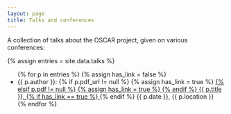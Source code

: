```yaml
---
layout: page
title: Talks and conferences
---
```


A collection of talks about the OSCAR project, given on various conferences:

{% assign entries = site.data.talks %}
<ul>
{% for p in entries %}
{% assign has_link = false %}
  <li>
    {{ p.author }}: 
    {% if p.pdf_url != null %}
        {% assign has_link = true %}
        <a href="{{ p.pdf_url }}">
    {% elsif p.pdf != null %}
        {% assign has_link = true %}
        <a href="{{ site.baseurl }}public/{{ p.pdf }}">
    {% endif %}
    <emph>{{ p.title }},</emph>
    {% if has_link == true %}
        </a>
    {% endif %}
    {{ p.date }}, {{ p.location }}
  </li>
{% endfor %}
</ul>
